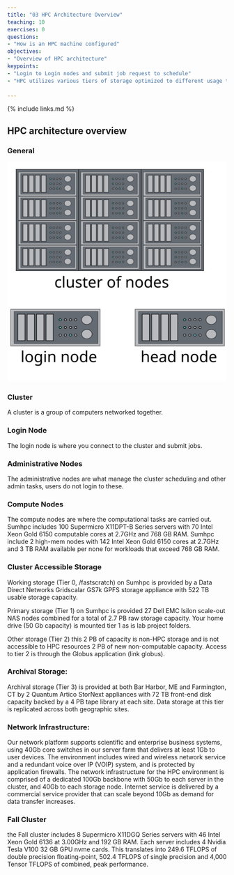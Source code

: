 ```yaml
---
title: "03 HPC Architecture Overview"
teaching: 10
exercises: 0
questions:
- "How is an HPC machine configured"
objectives:
- "Overview of HPC architecture"
keypoints:
- "Login to Login nodes and submit job request to schedule"
- "HPC utilizes various tiers of storage optimized to different usage types"

---
```


{% include links.md %}

## HPC architecture overview

### General 

![hpc example](../fig/hpc.svg)

### Cluster 

A cluster is a group of computers networked together.

### Login Node

The login node is where you connect to the cluster and submit jobs.

### Administrative Nodes

The administrative nodes are what manage the cluster scheduling and other admin tasks, users do not login to these. 

### Compute Nodes

The compute nodes are where the computational tasks are carried out. Sumhpc includes 100 Supermicro X11DPT-B Series servers with 70 Intel Xeon Gold 6150 computable cores at 2.7GHz and 768 GB RAM.  Sumhpc include 2 high-mem nodes with 142 Intel Xeon Gold 6150 cores at 2.7GHz and 3 TB RAM available per none for workloads that exceed 768 GB RAM.

### Cluster Accessible Storage

Working storage (Tier 0, /fastscratch) on Sumhpc is provided by a Data Direct Networks Gridscalar GS7k GPFS storage appliance with 522 TB usable storage capacity.

Primary storage (Tier 1) on Sumhpc is provided 27 Dell EMC Isilon scale-out NAS nodes combined for a total of 2.7 PB raw storage capacity. Your home drive (50 Gb capacity) is mounted tier 1 as is lab project folders.

Other storage (Tier 2) this 2 PB of capacity is non-HPC storage and is not accessible to HPC resources 2 PB of new non-computable capacity. Access to tier 2 is through the Globus application (link globus).

### Archival Storage:

Archival storage (Tier 3) is provided at both Bar Harbor, ME and Farmington, CT by 2 Quantum Artico StorNext appliances with 72 TB front-end disk capacity backed by a 4 PB tape library at each site.  Data storage at this tier is replicated across both geographic sites.

### Network Infrastructure:

Our network platform supports scientific and enterprise business systems, using 40Gb core switches in our server farm that delivers at least 1Gb to user devices.  The environment includes wired and wireless network service and a redundant voice over IP (VOIP) system, and is protected by application firewalls. The network infrastructure for the HPC environment is comprised of a dedicated 100Gb backbone with 50Gb to each server in the cluster, and 40Gb to each storage node.  Internet service is delivered by a commercial service provider that can scale beyond 10Gb as demand for data transfer increases.

### Fall Cluster

the Fall cluster includes 8 Supermicro X11DGQ Series servers with 46 Intel Xeon Gold 6136 at 3.00GHz and 192 GB RAM.  Each server includes 4 Nvidia Tesla V100 32 GB GPU nvme cards.  This translates into 249.6 TFLOPS of double precision floating-point, 502.4 TFLOPS of single precision and 4,000 Tensor TFLOPS of combined, peak performance.
